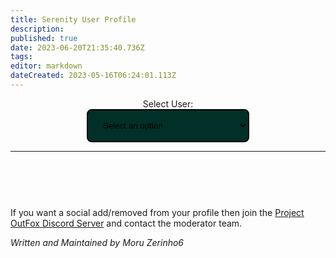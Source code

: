 ```yaml
---
title: Serenity User Profile
description: 
published: true
date: 2023-06-20T21:35:40.736Z
tags: 
editor: markdown
dateCreated: 2023-05-16T06:24:01.113Z
---
```


<div style="display: flex; align-items: center; flex-direction: column;">
  <label for="user-select">Select User:</label>

  <select name="users" id="user-select" style="min-width: 260px; width: 30%; padding: 16px 20px; border-color: #019b81; border: solid; border-width: 2px; border-radius: 8px; background-color: #003028;">
    <option value="">Select an option</option>
  </select>
</div>

---

<div style="display: flex; flex-direction: column; align-items: center;">

  <h1 id="userName"></h1>

  <div id= 'profileContent'>
    <div id="tagsDiv" style="display: none;">
      <h2 style="align-self: center;">Tags</h2>
      <div id='tagsRow' style="display: flex; flex-wrap: wrap; justify-items: center; justify-content: center; gap: 30px;">
      </div>
      <h2 style="align-self: center;">Resume</h2>
      <p style="align-self: center;" id="userResume">Select user to view resume.</p>  
      <!-- Daniel Rotwind has submitted 93 charts, 4 songs and 9 graphics for Project OutFox Serenity.-->
      <p style="align-self: center;" id="userMostChartsForSong">Most Charted Song: Select User to View.</p>
      <p style="align-self: center;" id="userMostChartsForMode">Most Charted Mode: Select User to View</p>
    </div>
    <div id="socialsOuterDiv" style="display: none;">
      <h2 style="align-self: center;">User Socials</h2>
        <div id='socials' style="display: flex; flex-wrap: wrap; justify-items: center; justify-content: center; gap: 30px;">
        </div>
    </div>
    <div style="overflow-x:auto; display: none;" id="userSongSubmissionDiv">
      <h2 style="align-self: center;">Song Submissions</h2>
    </div>
    <div style="overflow-x:auto; display: none;" id="userGraphicSubmissionDiv">
      <h2 style="align-self: center;">Graphic Submissions</h2>
    </div>
    <div style="overflow-x:auto; display: none;" id="userChartSubmissionDiv">
      <h2 style="align-self: center;">Chart Submission</h2>
    </div>
    <br>
    If you want a social add/removed from your profile then join the <a href="https://discord.gg/cN4TjgQdcA">Project OutFox Discord Server</a> and contact the moderator team.
    <div id="copyData" style="display: none;">
      <br>
      Want the data that we have stored for this profile? Click the button bellow and the JSON Object will be copied to your clipboard. (Tags not included!)
      <br>
      <span class="letter-button" style="width: 226px; align-self: center;">
        <a class="letter-button-text" style="cursor: pointer;">
          Copy Data to Clipboard
        </a>
      </span>
    </div>
  </div>
</div>

_Written and Maintained by Moru Zerinho6_